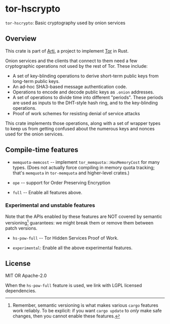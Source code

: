 # tor-hscrypto

`tor-hscrypto`: Basic cryptography used by onion services 

## Overview

This crate is part of
[Arti](https://gitlab.torproject.org/tpo/core/arti/), a project to
implement [Tor](https://www.torproject.org/) in Rust.

Onion services and the clients that connect to them need a few cryptographic
operations not used by the rest of Tor.  These include:

  * A set of key-blinding operations to derive short-term public keys 
    from long-term public keys.
  * An ad-hoc SHA3-based message authentication code.
  * Operations to encode and decode public keys as `.onion` addresses.
  * A set of operations to divide time into different "periods".  These periods
    are used as inputs to the DHT-style hash ring, and to the key-blinding
    operations.
  * Proof of work schemes for resisting denial of service attacks

This crate implements those operations, along with a set of wrapper types to
keep us from getting confused about the numerous keys and nonces used for the
onion services.

## Compile-time features

* `memquota-memcost` -- implement `tor_memquota::HasMemoryCost` for many types.
  (Does not actually force compiling in memory quota tracking;
  that's `memquota` in `tor-memquota` and higher-level crates.)

* `ope` -- support for Order Preserving Encryption

* `full` -- Enable all features above.

### Experimental and unstable features

Note that the APIs enabled by these features are NOT covered by
semantic versioning[^1] guarantees: we might break them or remove
them between patch versions.

* `hs-pow-full` -- Tor Hidden Services Proof of Work.

* `experimental`: Enable all the above experimental features.

[^1]: Remember, semantic versioning is what makes various `cargo`
features work reliably. To be explicit: if you want `cargo update`
to _only_ make safe changes, then you cannot enable these
features.

## License

MIT OR Apache-2.0

When the `hs-pow-full` feature is used, we link with LGPL licensed dependencies.
